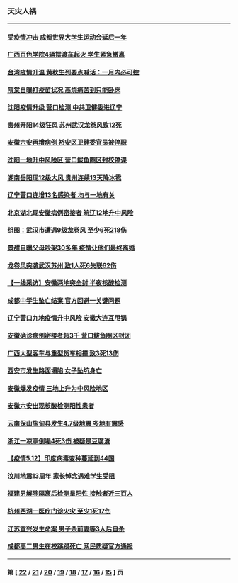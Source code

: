 ### 天灾人祸
---
#### [受疫情冲击 成都世界大学生运动会延后一年](../../pages/ncid280/n12954683.md) 
#### [广西百色学院4辆摆渡车起火 学生紧急撤离](../../pages/ncid280/n12954573.md) 
#### [台湾疫情升温 黄秋生列要点喊话：一月内必可控](../../pages/ncid280/n12954101.md) 
#### [隋棠自曝打疫苗状况 高烧痛苦到只能卧床](../../pages/ncid280/n12953857.md) 
#### [沈阳疫情升级 营口检测 中共卫健委进辽宁](../../pages/ncid280/n12953665.md) 
#### [贵州开阳14级狂风 苏州武汉龙卷风致12死](../../pages/ncid280/n12953522.md) 
#### [安徽六安再增病例 裕安区卫健委官员被停职](../../pages/ncid280/n12953404.md) 
#### [沈阳一地升中风险区 营口鲅鱼圈区封校停课](../../pages/ncid280/n12953160.md) 
#### [湖南岳阳现12级大风 贵州连续13天降冰雹](../../pages/ncid280/n12953048.md) 
#### [辽宁营口连增13名感染者 均与一地有关](../../pages/ncid280/n12952652.md) 
#### [北京湖北现安徽病例密接者 皖辽12地升中风险](../../pages/ncid280/n12952372.md) 
#### [组图：武汉市遭遇9级龙卷风 至少6死218伤](../../pages/ncid280/n12951617.md) 
#### [景甜自曝父母吵架30多年 疫情让他们最终离婚](../../pages/ncid280/n12950568.md) 
#### [龙卷风突袭武汉苏州 致1人死6失联62伤](../../pages/ncid280/n12950627.md) 
#### [【一线采访】安徽两地突全封 半夜核酸检测](../../pages/ncid280/n12949743.md) 
#### [成都中学生坠亡结案 官方回避一关键问题](../../pages/ncid280/n12949587.md) 
#### [辽宁营口九地疫情升中风险 安徽大连互甩锅](../../pages/ncid280/n12949913.md) 
#### [安徽确诊病例密接者超3千 营口鲅鱼圈区封闭](../../pages/ncid280/n12948763.md) 
#### [广西大型客车与重型货车相撞 致3死13伤](../../pages/ncid280/n12948250.md) 
#### [西安市发生路面塌陷 女子坠坑身亡](../../pages/ncid280/n12948191.md) 
#### [安徽爆发疫情 三地上升为中风险地区](../../pages/ncid280/n12947925.md) 
#### [安徽六安出现核酸检测阳性患者](../../pages/ncid280/n12945482.md) 
#### [云南保山施甸县发生4.7级地震 多地有震感](../../pages/ncid280/n12945081.md) 
#### [浙江一凉亭倒塌4死3伤 被疑是豆腐渣](../../pages/ncid280/n12944697.md) 
#### [【疫情5.12】印度病毒变种蔓延到44国](../../pages/ncid280/n12942045.md) 
#### [汶川地震13周年 家长悼念遇难学生受阻](../../pages/ncid280/n12942164.md) 
#### [福建男解除隔离后检测呈阳性 接触者近三百人](../../pages/ncid280/n12941943.md) 
#### [杭州西湖一医疗门诊火灾 至少1死17伤](../../pages/ncid280/n12941473.md) 
#### [江苏宜兴发生命案 男子杀前妻等3人后自杀](../../pages/ncid280/n12941572.md) 
#### [成都高二男生在校蹊跷死亡 网民质疑官方通报](../../pages/ncid280/n12939007.md) 

---
#### 第 [ [22](./22.md) / [21](./21.md) / [20](./20.md) / [19](./19.md) / [18](./18.md) / [17](./17.md) / [16](./16.md) / [15](./15.md) ] 页
